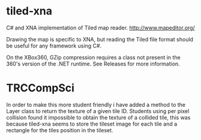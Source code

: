 tiled-xna
=========

C# and XNA implementation of Tiled map reader. http://www.mapeditor.org/

Drawing the map is specific to XNA, but reading the Tiled file format should be useful for any framework using C#.

On the XBox360, GZip compression requires a class not present in the 360's version of the .NET runtime. See Releases for more information.

TRCCompSci
==========

In order to make this more student friendly i have added a method to the Layer class to return the texture of a given tile ID. Students using per pixel collision found it impossible to obtain the texture of a collided tile, this was because tiled-xna seems to store the tileset image for each tile and a rectangle for the tiles position in the tileset.
